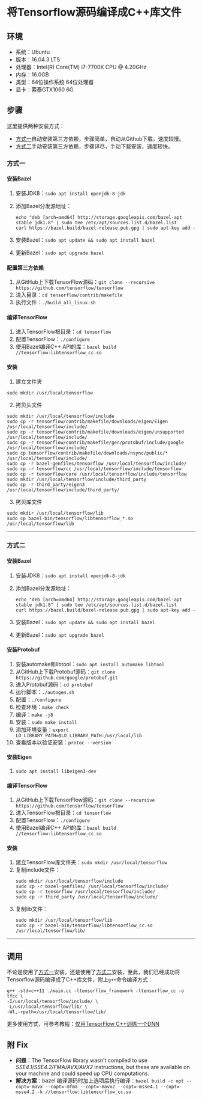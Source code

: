 # 将Tensorflow源码编译成C++库文件

## 环境

- 系统：Ubuntu
- 版本：16.04.3 LTS
- 处理器：Intel(R) Core(TM) i7-7700K CPU @ 4.20GHz
- 内存：16.0GB
- 类型：64位操作系统 64位处理器
- 显卡：索泰GTX1060 6G

## 步骤

这里提供两种安装方式：

- [方式一](#方式一)自动安装第三方依赖，步骤简单，自动从Github下载，速度较慢。
- [方式二](#方式二)手动安装第三方依赖，步骤详尽，手动下载安装，速度较快。

### 方式一

#### 安装Bazel

1. 安装JDK8：`sudo apt install openjdk-8-jdk`

2. 添加Bazel分发源地址：

   ```
   echo "deb [arch=amd64] http://storage.googleapis.com/bazel-apt stable jdk1.8" | sudo tee /etc/apt/sources.list.d/bazel.list
   curl https://bazel.build/bazel-release.pub.gpg | sudo apt-key add -
   ```

3. 安装Bazel：`sudo apt update && sudo apt install bazel`

4. 更新Bazel：`sudo apt upgrade bazel`

#### 配置第三方依赖

1. 从GitHub上下载TensorFlow源码：`git clone --recursive https://github.com/tensorflow/tensorflow`
2. 进入目录：`cd tensorflow/contrib/makefile`
3. 执行文件：`./build_all_linux.sh`

#### 编译TensorFlow

1. 进入TensorFlow根目录：`cd tensorflow`
2. 配置TensorFlow：`./configure`
3. 使用Bazel编译C++ API的库：`bazel build //tensorflow:libtensorflow_cc.so`

#### 安装

1. 建立文件夹

```
sudo mkdir /usr/local/tensorflow
```

2. 拷贝头文件

```
sudo mkdir /usr/local/tensorflow/include
sudo cp -r tensorflow/contrib/makefile/downloads/eigen/Eigen /usr/local/tensorflow/include/
sudo cp -r tensorflow/contrib/makefile/downloads/eigen/unsupported /usr/local/tensorflow/include/
sudo cp -r tensorflow/contrib/makefile/gen/protobuf/include/google /usr/local/tensorflow/include/
sudo cp tensorflow/contrib/makefile/downloads/nsync/public/* /usr/local/tensorflow/include/
sudo cp -r bazel-genfiles/tensorflow /usr/local/tensorflow/include/
sudo cp -r tensorflow/cc /usr/local/tensorflow/include/tensorflow
sudo cp -r tensorflow/core /usr/local/tensorflow/include/tensorflow
sudo mkdir /usr/local/tensorflow/include/third_party
sudo cp -r third_party/eigen3 /usr/local/tensorflow/include/third_party/
```

3. 拷贝库文件

```
sudo mkdir /usr/local/tensorflow/lib
sudo cp bazel-bin/tensorflow/libtensorflow_*.so /usr/local/tensorflow/lib
```

---

### 方式二

#### 安装Bazel

1. 安装JDK8：`sudo apt install openjdk-8-jdk`

2. 添加Bazel分发源地址：
   ```
   echo "deb [arch=amd64] http://storage.googleapis.com/bazel-apt stable jdk1.8" | sudo tee /etc/apt/sources.list.d/bazel.list
   curl https://bazel.build/bazel-release.pub.gpg | sudo apt-key add -
   ```

3. 安装Bazel：`sudo apt update && sudo apt install bazel`

4. 更新Bazel：`sudo apt upgrade bazel`

#### 安装Protobuf

1. 安装automake和libtool：`sudo apt install automake libtool`
2. 从GitHub上下载Protobuf源码：`git clone https://github.com/google/protobuf.git`
3. 进入Protobuf源码：`cd protobuf`
4. 运行脚本：`./autogen.sh`
5. 配置：`./configure`
6. 检查环境：`make check`
7. 编译：`make -j8`
8. 安装：`sudo make install`
9. 添加环境变量：`export LD_LIBRARY_PATH=$LD_LIBRARY_PATH:/usr/local/lib`
10. 查看版本以验证安装：`protoc --version`

#### 安装Eigen

1. `sudo apt install libeigen3-dev`

#### 编译TensorFlow

1. 从GitHub上下载TensorFlow源码：`git clone --recursive https://github.com/tensorflow/tensorflow`
2. 进入TensorFlow根目录：`cd tensorflow`
3. 配置TensorFlow：`./configure`
4. 使用Bazel编译C++ API的库：`bazel build //tensorflow:libtensorflow_cc.so`


#### 安装

1. 建立TensorFlow库文件夹：`sudo mkdir /usr/local/tensorflow`
2. 复制include文件：
   ```
   sudo mkdir /usr/local/tensorflow/include
   sudo cp -r bazel-genfiles/ /usr/local/tensorflow/include/
   sudo cp -r tensorflow /usr/local/tensorflow/include/
   sudo cp -r third_party /usr/local/tensorflow/include/
   ```
3. 复制lib文件：
   ```
   sudo mkdir /usr/local/tensorflow/lib
   sudo cp -r bazel-bin/tensorflow/libtensorflow_cc.so /usr/local/tensorflow/lib/
   ```

---

## 调用

不论是使用了[方式一](#方式一)安装，还是使用了[方式二](#方式二)安装，至此，我们已经成功将Tensorflow源码编译成了C++库文件，附上`g++`命令编译方式：

```console
g++ -std=c++11 ./main.cc -ltensorflow_framework -ltensorflow_cc -o tfcc \
-I/usr/local/tensorflow/include/ \
-L/usr/local/tensorflow/lib/ \
-Wl,-rpath=/usr/local/tensorflow/lib/
```

更多使用方式，可参考教程：[仅用TensorFlow C++训练一个DNN](./training-a-DNN-using-only-tensorflow-cc.md)

## 附 Fix

- **问题**：The TensorFlow library wasn't compiled to use *SSE4.1/SSE4.2/FMA/AVX/AVX2* instructions, but these are available on your machine and could speed up CPU computations.
- **解决方案**：bazel 编译源码时加上选项后执行编译：`bazel build -c opt --copt=-mavx --copt=-mfma --copt=-mavx2 --copt=-msse4.1 --copt=-msse4.2 -k //tensorflow:libtensorflow_cc.so`